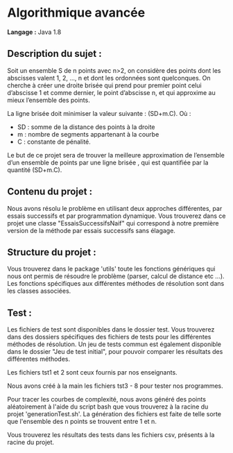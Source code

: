 # Algorithmique avancée

**Langage :** Java 1.8

## Description du sujet :

Soit un ensemble S de n points avec n>2, on considère des points dont les abscisses valent 1, 2, ..., n et dont les ordonnées sont quelconques. On cherche à créer une droite brisée qui prend pour premier point celui d’abscisse 1 et comme dernier, le point d’abscisse n, et qui approxime au mieux l’ensemble des points. 

La ligne brisée doit minimiser la valeur suivante : (SD+m.C).
Où :   
  * SD : somme de la distance des points à la droite
  * m : nombre de segments appartenant à la courbe
  * C : constante de pénalité. 

Le but de ce projet sera de trouver la meilleure approximation de l’ensemble d’un ensemble de points par une ligne brisée , qui est quantifiée par la quantité (SD+m.C).


## Contenu du projet :

Nous avons résolu le problème en utilisant deux approches différentes, par essais successifs et par programmation dynamique.
Vous trouverez dans ce projet une classe "EssaisSuccessifsNaif" qui correspond à notre première version de la méthode par essais successifs sans élagage.

## Structure du projet :

Vous trouverez dans le package 'utils' toute les fonctions génériques qui nous ont permis de résoudre le problème (parser, calcul de distance etc ...). 
Les fonctions spécifiques aux différentes méthodes de résolution sont dans les classes associées.

## Test :

Les fichiers de test sont disponibles dans le dossier test. Vous trouverez dans des dossiers spécifiques des fichiers de tests pour les différentes méthodes de résolution.
Un jeu de tests commun est également disponible dans le dossier "Jeu de test initial", pour pouvoir comparer les résultats des différentes méthodes.

Les fichiers tst1 et 2 sont ceux fournis par nos enseignants.

Nous avons créé à la main les fichiers tst3 - 8 pour tester nos programmes.

Pour tracer les courbes de complexité, nous avons généré des points aléatoirement à l'aide du script bash que vous trouverez à la racine du projet 'generationTest.sh'.
La génération des fichiers est faite de telle sorte que l'ensemble des n points se trouvent entre 1 et n.

Vous trouverez les résultats des tests dans les fichiers csv, présents à la racine du projet.

